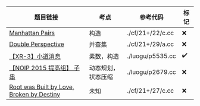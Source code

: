| 题目链接                                                                                   | 考点               | 参考代码         | 标记 |
|--------------------------------------------------------------------------------------------|--------------------|------------------|------|
| [Manhattan Pairs](https://codeforces.com/contest/2122/problem/C)                           | 构造               | ./cf/21+/22/c.cc | ❌   |
| [Double Perspective](https://codeforces.com/contest/2129/problem/A)                        | 并查集             | ./cf/21+/29/a.cc | ❌   |
| [【XR-3】小道消息](https://www.luogu.com.cn/problem/P5535)                                 | 素数，构造         | ./luogu/p5535.cc | ✔️   |
| [【NOIP 2015 提高组】 子串](https://www.luogu.com.cn/problem/P2679)                        | 动态规划，状态压缩 | ./luogu/p2679.cc | ❌   |
| [Root was Built by Love, Broken by Destiny](https://codeforces.com/contest/2127/problem/D) | 未知               | ./cf/21+/27/c.cc | ❌   |
